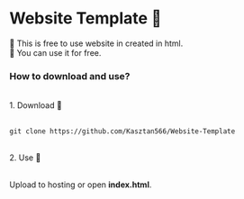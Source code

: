 # Website Template 🌵
🌱 This is free to use website in created in html.<br>
🧪 You can use it for free.


<h3>How to download and use?</h3><br>
1. Download 🌾<br><br>

````
git clone https://github.com/Kasztan566/Website-Template
````
<br>
2. Use 🌹<br><br>

Upload to hosting or open **index.html**.
